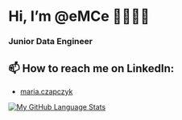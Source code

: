  # Hi, I’m @__eMCe__ 🙋🏽‍♀️👋 
### Junior Data Engineer

## 📫 How to reach me on LinkedIn: 
- [maria.czapczyk](https://www.linkedin.com/in/maria-czapczyk/)




[![My GitHub Language Stats](https://github-readme-stats.vercel.app/api/top-langs/?username=MarieeCzy&langs_count=5&theme=tokyonight)]()


<!---
MarieeCzy/MarieeCzy is a ✨ special ✨ repository because its `README.md` (this file) appears on your GitHub profile.
You can click the Preview link to take a look at your changes.
--->
